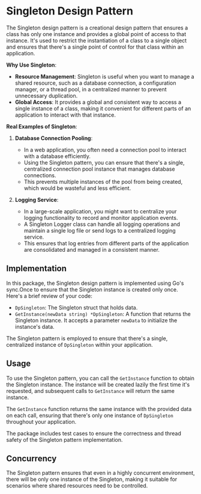 # Singleton Design Pattern

The Singleton design pattern is a creational design pattern that ensures a class has only one instance and provides a global point of access to that instance. It's used to restrict the instantiation of a class to a single object and ensures that there's a single point of control for that class within an application.

**Why Use Singleton**:
- **Resource Management**: Singleton is useful when you want to manage a shared resource, such as a database connection, a configuration manager, or a thread pool, in a centralized manner to prevent unnecessary duplication.
- **Global Access**: It provides a global and consistent way to access a single instance of a class, making it convenient for different parts of an application to interact with that instance.

**Real Examples of Singleton**:

1. **Database Connection Pooling**:
    - In a web application, you often need a connection pool to interact with a database efficiently.
    - Using the Singleton pattern, you can ensure that there's a single, centralized connection pool instance that manages database connections.
    - This prevents multiple instances of the pool from being created, which would be wasteful and less efficient.

2. **Logging Service**:
    - In a large-scale application, you might want to centralize your logging functionality to record and monitor application events.
    - A Singleton Logger class can handle all logging operations and maintain a single log file or send logs to a centralized logging service.
    - This ensures that log entries from different parts of the application are consolidated and managed in a consistent manner.

## Implementation

In this package, the Singleton design pattern is implemented using Go's sync.Once to ensure that the Singleton instance is created only once. Here's a brief review of your code:

- `DpSingleton`: The Singleton struct that holds data.
- `GetInstance(newData string) *DpSingleton`: A function that returns the Singleton instance. It accepts a parameter `newData` to initialize the instance's data.

The Singleton pattern is employed to ensure that there's a single, centralized instance of `DpSingleton` within your application.

## Usage

To use the Singleton pattern, you can call the `GetInstance` function to obtain the Singleton instance. The instance will be created lazily the first time it's requested, and subsequent calls to `GetInstance` will return the same instance.

The `GetInstance` function returns the same instance with the provided data on each call, ensuring that there's only one instance of `DpSingleton` throughout your application.

The package includes test cases to ensure the correctness and thread safety of the Singleton pattern implementation.


## Concurrency
The Singleton pattern ensures that even in a highly concurrent environment, there will be only one instance of the Singleton, making it suitable for scenarios where shared resources need to be controlled.
